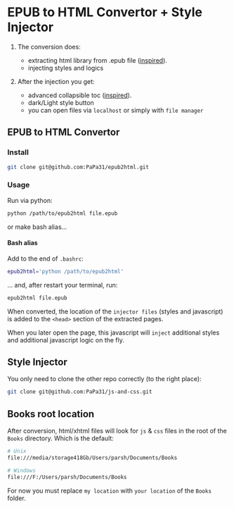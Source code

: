 # EPUB to HTML Convertor + Style Injector

1. The conversion does:

   - extracting html library from .epub file ([inspired](https://github.com/casperlehmann/html-from-epub)).
   - injecting styles and logics

2. After the injection you get:

   - advanced collapsible toc ([inspired](#)).
   - dark/Light style button
   - you can open files via `localhost` or simply with `file manager`

## EPUB to HTML Convertor

### Install

```sh
git clone git@github.com:PaPa31/epub2html.git
```

### Usage

Run via python:

```sh
python /path/to/epub2html file.epub
```

or make bash alias...

#### Bash alias

Add to the end of `.bashrc`:

```sh
epub2html='python /path/to/epub2html'
```

... and, after restart your terminal, run:

```sh
epub2html file.epub
```

When converted, the location of the `injector files` (styles and javascript) is added to the `<head>` section of the extracted pages.

When you later open the page, this javascript will `inject` additional styles and additional javascript logic on the fly.

## Style Injector

You only need to clone the other repo correctly (to the right place):

```sh
git clone git@github.com:PaPa31/js-and-css.git
```

## Books root location

After conversion, html/xhtml files will look for `js` & `css` files in the root of the `Books` directory. Which is the default:

```sh
# Unix
file:///media/storage418Gb/Users/parsh/Documents/Books

# Windows
file:///F:/Users/parsh/Documents/Books
```

For now you must replace `my location` with `your location` of the `Books` folder.
